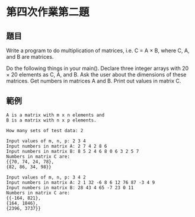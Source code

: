 # 第四次作業第二題
## 題目
Write a program to do multiplication of matrices, i.e. C = A × B, where C, A, and B are matrices.

Do the following things in your main().
Declare three integer arrays with 20 × 20 elements as C, A, and B.
Ask the user about the dimensions of these matrices.
Get numbers in matrices A and B.
Print out values in matrix C.
## 範例
```
A is a matrix with m x n elements and
B is a matrix with n x p elements.

How many sets of test data: 2

Input values of m, n, p: 2 3 4
Input numbers in matrix A: 2 7 4 2 8 6
Input numbers in matrix B: 8 5 2 4 6 8 0 6 3 2 5 7
Numbers in matrix C are:
{{70, 74, 24, 78},
{82, 86, 34, 98}}

Input values of m, n, p: 3 4 2
Input numbers in matrix A: 2 1 32 -6 8 6 12 76 87 -3 4 9
Input numbers in matrix B: 28 43 4 65 -7 23 0 11
Numbers in matrix C are:
{{-164, 821},
{164, 1846},
{2396, 3737}}
```
